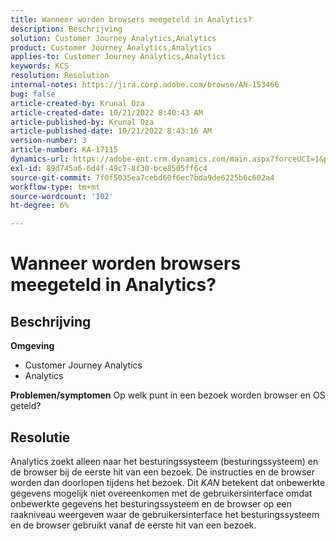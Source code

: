 ```yaml
---
title: Wanneer worden browsers meegeteld in Analytics?
description: Beschrijving
solution: Customer Journey Analytics,Analytics
product: Customer Journey Analytics,Analytics
applies-to: Customer Journey Analytics,Analytics
keywords: KCS
resolution: Resolution
internal-notes: https://jira.corp.adobe.com/browse/AN-153466
bug: false
article-created-by: Krunal Oza
article-created-date: 10/21/2022 8:40:43 AM
article-published-by: Krunal Oza
article-published-date: 10/21/2022 8:43:16 AM
version-number: 3
article-number: KA-17115
dynamics-url: https://adobe-ent.crm.dynamics.com/main.aspx?forceUCI=1&pagetype=entityrecord&etn=knowledgearticle&id=d401d507-1c51-ed11-bba2-0022480867fb
exl-id: 89d745a6-6d4f-49c7-8f30-bce8505ff6c4
source-git-commit: 7f0f5035ea7cebd60f6ec7bda9de6225b6c602a4
workflow-type: tm+mt
source-wordcount: '102'
ht-degree: 6%

---
```


# Wanneer worden browsers meegeteld in Analytics?

## Beschrijving

<b>Omgeving</b>
- Customer Journey Analytics
- Analytics



<b>Problemen/symptomen</b>
Op welk punt in een bezoek worden browser en OS geteld?


## Resolutie


Analytics zoekt alleen naar het besturingssysteem (besturingssysteem) en de browser bij de eerste hit van een bezoek. De instructies en de browser worden dan doorlopen tijdens het bezoek. Dit *KAN* betekent dat onbewerkte gegevens mogelijk niet overeenkomen met de gebruikersinterface omdat onbewerkte gegevens het besturingssysteem en de browser op een raakniveau weergeven waar de gebruikersinterface het besturingssysteem en de browser gebruikt vanaf de eerste hit van een bezoek.
